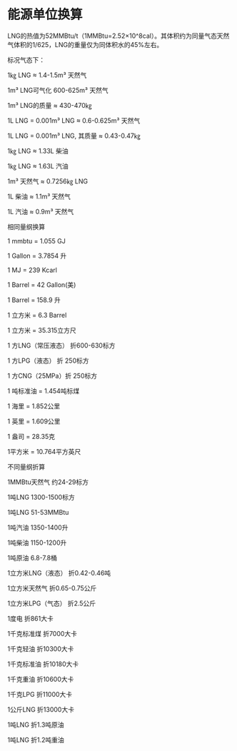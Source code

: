 # 能源单位换算

LNG的热值为52MMBtu/t（1MMBtu=2.52×10^8cal）。其体积约为同量气态天然气体积的1/625，LNG的重量仅为同体积水的45%左右。

标况气态下：

1㎏ LNG ≈ 1.4-1.5m³ 天然气

1m³ LNG可气化 600-625m³ 天然气

1m³ LNG的质量 ≈ 430-470㎏

1L LNG = 0.001m³ LNG ≈ 0.6-0.625m³ 天然气

1L LNG = 0.001m³ LNG, 其质量 ≈ 0.43-0.47㎏

1㎏ LNG ≈ 1.33L 柴油

1㎏ LNG ≈ 1.63L 汽油

1m³ 天然气 ≈ 0.7256㎏ LNG

1L 柴油 ≈ 1.1m³ 天然气

1L 汽油 ≈ 0.9m³ 天然气

相同量纲换算

1 mmbtu = 1.055 GJ

1 Gallon = 3.7854 升

1 MJ = 239 Kcarl

1 Barrel = 42 Gallon(美)

1 Barrel = 158.9 升

1 立方米 = 6.3 Barrel

1 立方米 = 35.315立方尺

1 方LNG（常压液态） 折600-630标方

1 方LPG（液态） 折 250标方

1 方CNG（25MPa）折 250标方

1 吨标准油 = 1.454吨标煤

1 海里 = 1.852公里

1 英里 = 1.609公里

1 盎司 = 28.35克

1平方米 = 10.764平方英尺

不同量纲折算

1MMBtu天然气 约24-29标方

1吨LNG 1300-1500标方

1吨LNG 51-53MMBtu

1吨汽油 1350-1400升

1吨柴油 1150-1200升

1吨原油 6.8-7.8桶

1立方米LNG（液态） 折0.42-0.46吨

1立方米天然气 折0.65-0.75公斤

1立方米LPG（气态） 折2.5公斤

1度电 折861大卡

1千克标准煤 折7000大卡

1千克轻油 折10300大卡

1千克标准油 折10180大卡

1千克重油 折10600大卡

1千克LPG 折11000大卡

1公斤LNG 折13000大卡

1吨LNG 折1.3吨原油

1吨LNG 折1.2吨重油

